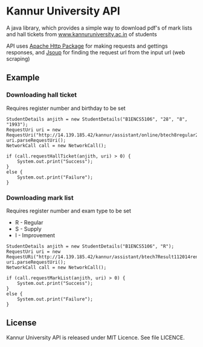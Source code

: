 Kannur University API
=====================

A java library, which provides a simple way to download pdf's of mark lists and hall tickets from www.kannuruniversity.ac.in of students

API uses [Apache Http Package](https://hc.apache.org/) for making requests and gettings responses, and [Jsoup](http://jsoup.org/) for finding the request url from the input url (web scraping)

Example
-------

### Downloading hall ticket

Requires register number and birthday to be set

```
StudentDetails anjith = new StudentDetails("B1ENCS5106", "28", "8", "1993");
RequestUri uri = new RequestUri("http://14.139.185.42/kannur/assistant/online/btech8regular2015/btech8thhal.php");
uri.parseRequestUri();
NetworkCall call = new NetworkCall();

if (call.requestHallTicket(anjith, uri) > 0) {
    System.out.print("Success");
}
else {
    System.out.print("Failure");
}
```

### Downloading mark list

Requires register number and exam type to be set
- R - Regular
- S - Supply
- I - Improvement

```
StudentDetails anjith = new StudentDetails("B1ENCS5106", "R");
RequestUri uri = new RequestURi("http://14.139.185.42/kannur/assistant/btech7Result112014ren/btech7th.php");
uri.parseRequestUri();
NetworkCall call = new NetworkCall();

if (call.requestMarkList(anjith, uri) > 0) {
    System.out.print("Success");
}
else {
    System.out.print("Failure");
}
```

License
-------
Kannur University API is released under MIT Licence. See file LICENCE.
